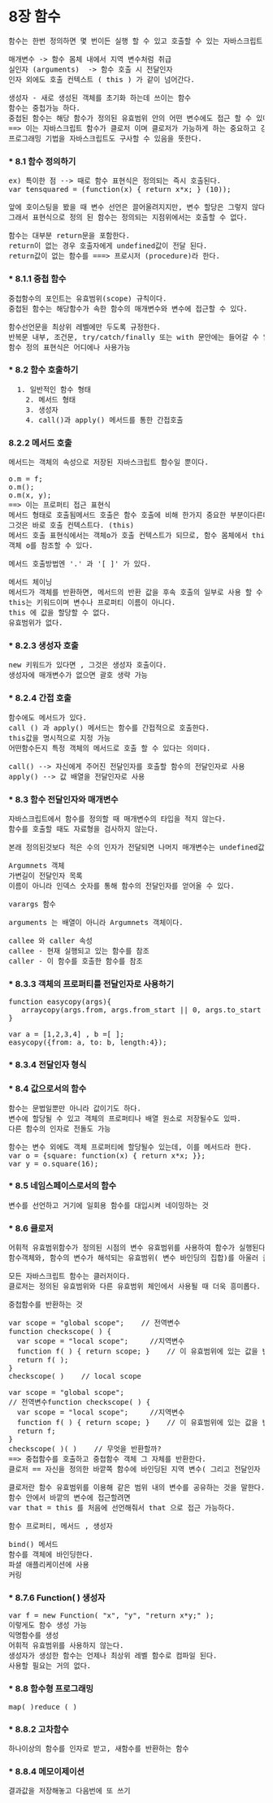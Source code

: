 8장 함수
========================  
<pre>
함수는 한번 정의하면 몇 번이든 실행 할 수 있고 호출할 수 있는 자바스크립트 코드 블록이다.

매개변수 -> 함수 몸체 내에서 지역 변수처럼 취급
실인자 (arguments)  -> 함수 호출 시 전달인자
인자 외에도 호출 컨텍스트 ( this ) 가 같이 넘어간다.

생성자 - 새로 생성된 객체를 초기화 하는데 쓰이는 함수
함수는 중첩가능 하다.
중첩된 함수는 해당 함수가 정의된 유효범위 안의 어떤 변수에도 접근 할 수 있다.
==> 이는 자바스크립트 함수가 클로저 이며 클로저가 가능하게 하는 중요하고 강력한
프로그래밍 기법을 자바스크립트도 구사할 수 있음을 뜻한다.
</pre>

### * 8.1 함수 정의하기
<pre>
ex) 특이한 점 --> 때로 함수 표현식은 정의되는 즉시 호출된다.
var tensquared = (function(x) { return x*x; } (10));

앞에 호이스팅을 봤을 때 변수 선언은 끌어올려지지만, 변수 할당은 그렇지 않다.
그래서 표현식으로 정의 된 함수는 정의되는 지점위에서는 호출할 수 없다.

함수는 대부분 return문을 포함한다.
return이 없는 경우 호출자에게 undefined값이 전달 된다.
return값이 없는 함수를 ===> 프로시저 (procedure)라 한다.
</pre>

### * 8.1.1 중첩 함수
<pre>
중첩함수의 포인트는 유효범위(scope) 규칙이다.
중첩된 함수는 해당함수가 속한 함수의 매개변수와 변수에 접근할 수 있다.

함수선언문을 최상위 레벨에만 두도록 규정한다.
반복문 내부, 조건문, try/catch/finally 또는 with 문안에는 들어갈 수 없다.
함수 정의 표현식은 어디에나 사용가능
</pre>

### * 8.2 함수 호출하기
<pre>
  1. 일반적인 함수 형태
	2. 메서드 형태
	3. 생성자
	4. call()과 apply() 메서드를 통한 간접호출
</pre>

### 8.2.2 메서드 호출
<pre>
메서드는 객체의 속성으로 저장된 자바스크립트 함수일 뿐이다.

o.m = f;
o.m();
o.m(x, y);
==> 이는 프로퍼티 접근 표현식
메서드 형태로 호출됨메서드 호출은 함수 호출에 비해 한가지 중요한 부분이다른데 ,
그것은 바로 호출 컨텍스트다. (this)
메서드 호출 표현식에서는 객체o가 호출 컨텍스트가 되므로, 함수 몸체에서 this 키워드를 사용해서
객체 o를 참조할 수 있다.

메서드 호출방법엔 '.' 과 '[ ]' 가 있다.

메서드 체이닝 
메서드가 객체를 반환하면, 메서드의 반환 값을 후속 호출의 일부로 사용 할 수 있다.
this는 키워드이며 변수나 프로퍼티 이름이 아니다.
this 에 값을 할당할 수 없다.
유효범위가 없다.
</pre>

### * 8.2.3 생성자 호출
<pre>
new 키워드가 있다면 , 그것은 생성자 호출이다.
생성자에 매개변수가 없으면 괄호 생략 가능
</pre>

### * 8.2.4 간접 호출
<pre>
함수에도 메서드가 있다.
call () 과 apply() 메서드는 함수를 간접적으로 호출한다.
this값을 명시적으로 지정 가능
어떤함수든지 특정 객체의 메서드로 호출 할 수 있다는 의미다.

call() --> 자신에게 주어진 전달인자를 호출할 함수의 전달인자로 사용
apply() --> 값 배열을 전달인자로 사용
</pre>
### * 8.3 함수 전달인자와 매개변수
<pre>
자바스크립트에서 함수를 정의할 때 매개변수의 타입을 적지 않는다.
함수를 호출할 때도 자료형을 검사하지 않는다.

본래 정의된것보다 적은 수의 인자가 전달되면 나머지 매개변수는 undefined값이 전달된다.

Argumnets 객체
가변길이 전달인자 목록
이름이 아니라 인덱스 숫자를 통해 함수의 전달인자를 얻어올 수 있다.

varargs 함수

arguments 는 배열이 아니라 Argumnets 객체이다.

callee 와 caller 속성
callee - 현재 실행되고 있는 함수를 참조
caller - 이 함수를 호출한 함수를 참조
</pre>

### * 8.3.3 객체의 프로퍼티를 전달인자로 사용하기
<pre>
function easycopy(args){    
   arraycopy(args.from, args.from_start || 0, args.to_start || 0, args.length);
}

var a = [1,2,3,4] , b =[ ];
easycopy({from: a, to: b, length:4});
</pre>

### * 8.3.4 전달인자 형식
### * 8.4 값으로서의 함수
<pre>
함수는 문법일뿐만 아니라 값이기도 하다.
변수에 할당될 수 있고 객체의 프로퍼티나 배열 원소로 저장될수도 있따.
다른 함수의 인자로 전돌도 가능

함수는 변수 외에도 객체 프로퍼티에 할당될수 있는데, 이를 메서드라 한다.
var o = {square: function(x) { return x*x; }};
var y = o.square(16);
</pre>

### * 8.5 네임스페이스로서의 함수
<pre>
변수를 선언하고 거기에 일회용 함수를 대입시켜 네이밍하는 것
</pre>
### * 8.6 클로저
<pre>
어휘적 유효범위함수가 정의된 시점의 변수 유효범위를 사용하여 함수가 실행된다는 뜻이다.
함수객체와, 함수의 변수가 해석되는 유효범위( 변수 바인딩의 집합)를 아울러 클로저라고 일컫는다.

모든 자바스크립트 함수는 클러저이다.
클로저는 정의된 유효범위와 다른 유효범위 체인에서 사용될 때 더욱 흥미롭다.

중첩함수를 반환하는 것

var scope = "global scope";    // 전역변수
function checkscope( ) {
  var scope = "local scope";     //지역변수
  function f( ) { return scope; }    // 이 유효범위에 있는 값을 반환한다.
  return f( );
}
checkscope( )    // local scope
  
var scope = "global scope";
// 전역변수function checkscope( ) {
  var scope = "local scope";     //지역변수
  function f( ) { return scope; }    // 이 유효범위에 있는 값을 반환한다.
  return f;
}
checkscope( )( )    // 무엇을 반환할까?
==> 중첩함수를 호출하고 중첩함수 객체 그 자체를 반환한다.
클로저 == 자신을 정의한 바깥쪽 함수에 바인딩된 지역 변수( 그리고 전달인자 )를 포착한다

클로저란 함수 유효범위를 이용해 같은 범위 내의 변수를 공유하는 것을 말한다.
함수 안에서 바깥의 변수에 접근할려면
var that = this 를 처음에 선언해줘서 that 으로 접근 가능하다.

함수 프로퍼티, 메서드 , 생성자

bind() 메서드
함수를 객체에 바인딩한다.
파셜 애플리케이션에 사용
커링 
</pre>
### * 8.7.6 Function( ) 생성자

<pre>
var f = new Function( "x", "y", "return x*y;" );
이렇게도 함수 생성 가능
익명함수를 생성
어휘적 유효범위를 사용하지 않는다.
생성자가 생성한 함수는 언제나 최상위 레벨 함수로 컴파일 된다.
사용할 필요는 거의 없다.
</pre>

### * 8.8 함수형 프로그래밍
<pre>
map( )reduce ( )
</pre>

### * 8.8.2 고차함수
<pre>
하나이상의 함수를 인자로 받고, 새함수를 반환하는 함수
</pre>

### * 8.8.4 메모이제이션
<pre>
결과값을 저장해놓고 다음번에 또 쓰기 
</pre>
